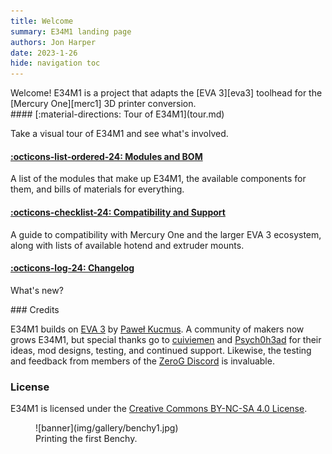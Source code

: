 ```yaml
---
title: Welcome
summary: E34M1 landing page
authors: Jon Harper
date: 2023-1-26
hide: navigation toc
---
```


<div markdown class="jh-grid-container jh-grid-2">
<div markdown class="jh-grid-container jh-grid-1">
Welcome! E34M1 is a project that adapts the [EVA 3][eva3] toolhead for the [Mercury One][merc1] 3D printer conversion.

<div markdown class="jh-card">
#### [:material-directions: Tour of E34M1](tour.md)

Take a visual tour of E34M1 and see what's involved.

#### [:octicons-list-ordered-24: Modules and BOM](modules/index.md)

A list of the modules that make up E34M1, the available components for them, and bills of materials for everything.

#### [:octicons-checklist-24: Compatibility and Support](compat/index.md)

A guide to compatibility with Mercury One and the larger EVA 3 ecosystem, along with lists of available hotend and extruder mounts.

#### [:octicons-log-24: Changelog](changelog.md)

What's new?

</div>
<div markdown class="jh-card">
### Credits

E34M1 builds on [EVA 3](eva3) by [Paweł Kucmus](https://github.com/pkucmus). A community of makers now grows E34M1, but special thanks go to [cuiviemen](https://www.printables.com/@cuiviemen_127292) and [Psych0h3ad](https://www.printables.com/@Psych0h3ad_168275) for their ideas, mod designs, testing, and continued support. Likewise, the testing and feedback from members of the [ZeroG Discord](https://discord.io/zerog) is invaluable.

### License

E34M1 is licensed under the [Creative Commons BY-NC-SA 4.0 License](https://creativecommons.org/licenses/by-nc-sa/4.0/).

</div>
</div>
<div markdown class="jh-grid-img">
<figure markdown>
![banner](img/gallery/benchy1.jpg)
    <figcaption markdown>
    Printing the first Benchy.
    </figcaption>
</figure>
</div>

[eva3]: https://main.eva-3d.page/
[merc1]: https://docs.zerog.one/